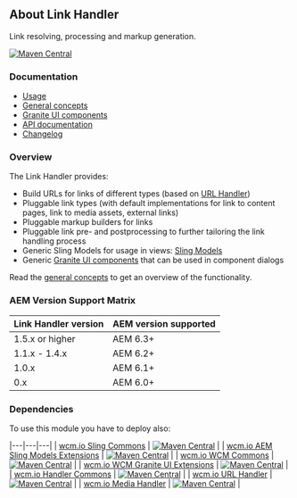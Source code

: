 ## About Link Handler

Link resolving, processing and markup generation.

[![Maven Central](https://maven-badges.herokuapp.com/maven-central/io.wcm/io.wcm.handler.link/badge.svg)](https://maven-badges.herokuapp.com/maven-central/io.wcm/io.wcm.handler.link)


### Documentation

* [Usage][usage]
* [General concepts][general-concepts]
* [Granite UI components][graniteui-components]
* [API documentation][apidocs]
* [Changelog][changelog]


### Overview

The Link Handler provides:

* Build URLs for links of different types (based on [URL Handler][url-handler])
* Pluggable link types (with default implementations for link to content pages, link to media assets, external links)
* Pluggable markup builders for links
* Pluggable link pre- and postprocessing to further tailoring the link handling process
* Generic Sling Models for usage in views: [Sling Models][ui-package]
* Generic [Granite UI components][graniteui-components] that can be used in component dialogs

Read the [general concepts][general-concepts] to get an overview of the functionality.


### AEM Version Support Matrix

|Link Handler version |AEM version supported
|---------------------|----------------------
|1.5.x or higher      |AEM 6.3+
|1.1.x - 1.4.x        |AEM 6.2+
|1.0.x                |AEM 6.1+
|0.x                  |AEM 6.0+


### Dependencies

To use this module you have to deploy also:

|---|---|---|
| [wcm.io Sling Commons](https://maven-badges.herokuapp.com/maven-central/io.wcm/io.wcm.sling.commons) | [![Maven Central](https://maven-badges.herokuapp.com/maven-central/io.wcm/io.wcm.sling.commons/badge.svg)](https://maven-badges.herokuapp.com/maven-central/io.wcm/io.wcm.sling.commons) |
| [wcm.io AEM Sling Models Extensions](https://maven-badges.herokuapp.com/maven-central/io.wcm/io.wcm.sling.models) | [![Maven Central](https://maven-badges.herokuapp.com/maven-central/io.wcm/io.wcm.sling.models/badge.svg)](https://maven-badges.herokuapp.com/maven-central/io.wcm/io.wcm.sling.models) |
| [wcm.io WCM Commons](https://maven-badges.herokuapp.com/maven-central/io.wcm/io.wcm.wcm.commons) | [![Maven Central](https://maven-badges.herokuapp.com/maven-central/io.wcm/io.wcm.wcm.commons/badge.svg)](https://maven-badges.herokuapp.com/maven-central/io.wcm/io.wcm.wcm.commons) |
| [wcm.io WCM Granite UI Extensions](https://maven-badges.herokuapp.com/maven-central/io.wcm/io.wcm.wcm.ui.granite) | [![Maven Central](https://maven-badges.herokuapp.com/maven-central/io.wcm/io.wcm.wcm.ui.granite/badge.svg)](https://maven-badges.herokuapp.com/maven-central/io.wcm/io.wcm.wcm.ui.granite) |
| [wcm.io Handler Commons](https://maven-badges.herokuapp.com/maven-central/io.wcm/io.wcm.handler.commons) | [![Maven Central](https://maven-badges.herokuapp.com/maven-central/io.wcm/io.wcm.handler.commons/badge.svg)](https://maven-badges.herokuapp.com/maven-central/io.wcm/io.wcm.handler.commons) |
| [wcm.io URL Handler](https://maven-badges.herokuapp.com/maven-central/io.wcm/io.wcm.handler.url) | [![Maven Central](https://maven-badges.herokuapp.com/maven-central/io.wcm/io.wcm.handler.url/badge.svg)](https://maven-badges.herokuapp.com/maven-central/io.wcm/io.wcm.handler.url) |
| [wcm.io Media Handler](https://maven-badges.herokuapp.com/maven-central/io.wcm/io.wcm.handler.media) | [![Maven Central](https://maven-badges.herokuapp.com/maven-central/io.wcm/io.wcm.handler.media/badge.svg)](https://maven-badges.herokuapp.com/maven-central/io.wcm/io.wcm.handler.media) |


[usage]: usage.html
[general-concepts]: general-concepts.html
[apidocs]: apidocs/
[graniteui-components]: graniteui-components.html
[changelog]: changes-report.html
[url-handler]: ../url/
[ui-package]: apidocs/io/wcm/handler/link/ui/package-summary.html

